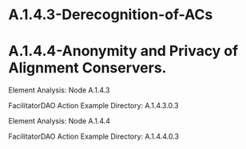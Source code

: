 # A.1.4.3-Derecognition-of-ACs 

# A.1.4.4-Anonymity and Privacy of Alignment Conservers.

Element Analysis: Node A.1.4.3

FacilitatorDAO Action Example Directory: A.1.4.3.0.3

Element Analysis: Node A.1.4.4

FacilitatorDAO Action Example Directory: A.1.4.4.0.3
